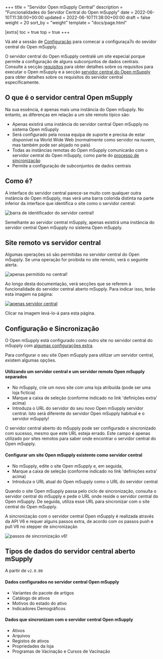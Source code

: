 +++
title = "Servidor Open mSupply Central"
description = "Funcionalidades do Servidor Central do Open mSupply"
date = 2022-06-10T11:38:00+00:00
updated = 2022-06-10T11:38:00+00:00
draft = false
weight = 20
sort_by = "weight"
template = "docs/page.html"

[extra]
toc = true
top = true
+++

<div class="tip"> Vá até a sessão de <a href="#configuration-and-synchronisation">Configuração</a> para comecar a configuraça7o do sevidor central do Open mSupply.</div>

O servidor central do Open mSupply centralé um site especial porque permite a configuração de alguns subconjuntos de dados centrais. Consulte a secção [requisitos](/docs/introduction/requirements/#open-msupply-requirements) para obter detalhes sobre os requisitos para executar o Open mSupply e a secção [servidor central do Open mSupply](/docs/introduction/requirements/#open-msupply-central-server) para obter detalhes sobre os requisitos do servidor central especificamente.

## O que é o servidor central Open mSupply

Na sua essência, é apenas mais uma instância do Open mSupply. No entanto, as diferenças em relação a um site remoto típico são:

- Apenas existirá uma instância do servidor central Open mSupply no sistema Open mSupply
- Será configurado pela nossa equipa de suporte e precisa de estar disponível na World Wide Web (normalmente como servidor na nuvem, mas também pode ser alojado no país)
- Todas as instâncias remotas do Open mSupply comunicarão com o servidor central do Open mSupply, como parte do [processo de sincronização](/docs/sync/synchronisation/)
- Permite a configuração de subconjuntos de dados centrais

## Como é?

A interface do servidor central parece-se muito com qualquer outra instância do Open mSupply, mas verá uma barra colorida distinta na parte inferior da interface que identifica o site como o servidor central:

![barra de identificador do servidor central!](/docs/introduction/images/central_server_bar_identifier.png)

Semelhante ao servidor central mSupply, apenas existirá uma instância do servidor central Open mSupply no sistema Open mSupply.

## Site remoto vs servidor central

Algumas operações só são permitidas no servidor central do Open mSupply. Se uma operação for proibida no site remoto, verá o seguinte alerta.

![apenas permitido no central!](/docs/introduction/images/only_allowed_on_central.png)

Ao longo desta documentação, verá secções que se referem à funcionalidade do servidor central aberto mSupply. Para indicar isso, terão esta imagem na página:

[![apenas servidor central](/docs/introduction/images/central_server.png "🔗 Apenas disponível no servidor central ")](/docs/getting_started/central/#remote-site-vs-central-server)

Clicar na imagem levá-lo-á para esta página.

## Configuração e Sincronização

O Open mSupply está configurado como outro site no servidor central do mSupply com [algumas configurações extra](https://docs.msupply.org.nz/synchronisation:sync_sites#open_msupply_central_server_settings).

Para configurar o seu site Open mSupply para utilizar um servidor central, existem algumas opções.

#### Utilizando um servidor central e um servidor remoto Open mSupply separados

- No mSupply, crie um novo site com uma loja atribuída (pode ser uma loja fictícia)
- Marque a caixa de seleção (conforme indicado no link 'definições extra' acima)
- Introduza o URL do servidor do seu novo Open mSupply
 servidor central. Isto será diferente do servidor Open mSupply habitual e
 o servidor mSupply!

<div class="warning">O servidor central aberto do mSupply pode ser configurado e sincronizado com sucesso, mesmo que este URL esteja errado. Este campo é apenas utilizado por sites remotos para saber onde encontrar o servidor central do Open mSupply.

#### Configurar um site Open mSupply existente como servidor central

- No mSupply, edite o site Open mSupply e, em seguida,
- Marque a caixa de seleção (conforme indicado no link 'definições extra' acima)
- Introduza o URL atual do Open mSupply como o URL do servidor central

Quando o site Open mSupply passa pelo ciclo de sincronização, consulta o servidor central do mSupply e pede o URL onde reside o servidor central do Open mSupply. De seguida, utiliza esse URL para sincronizar com o site central do Open mSupply.

A sincronização com o servidor central Open mSupply é realizada através da API V6 e requer alguns passos extra, de acordo com os passos push e pull V6 no stepper de sincronização

![passos de sincronização v6!](/docs/introduction/images/sync_steps_v6.png)

## Tipos de dados do servidor central aberto mSupply

<div class="note">A partir de <code>v2.0.00</code></div>

#### Dados configurados no servidor central Open mSupply

- Variantes do pacote de artigos
- Catálogo de ativos
- Motivos do estado do ativo
- Indicadores Demográficos

#### Dados que sincronizam com o servidor central Open mSupply

- Ativos
- Arquivos
- Registos de ativos
- Propriedades da loja
- Programas de Vacinação e Cursos de Vacinação